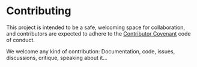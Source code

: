 # Contributing

This project is intended to be a safe, welcoming space for collaboration, and contributors are expected to adhere to the [Contributor Covenant](http://contributor-covenant.org) code of conduct.

We welcome any kind of contribution: Documentation, code, issues, discussions, critique, speaking about it...
